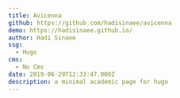 ```yaml
---
title: Avicenna
github: https://github.com/hadisinaee/avicenna
demo: https://hadisinaee.github.io/
author: Hadi Sinaee
ssg:
  - Hugo
cms:
  - No Cms
date: 2019-06-29T12:33:47.000Z
description: a minimal academic page for hugo
---
```

